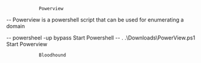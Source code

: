 				Powerview
-- Powerview is a powershell script that can be used for enumerating a domain

-- powersheel -up bypass				Start Powershell
-- . .\Downloads\PowerView.ps1 			    Start Powerview

				Bloodhound
